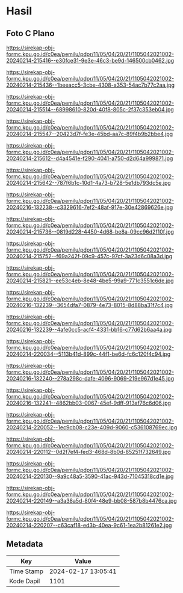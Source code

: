 # Hasil

## Foto C Plano

https://sirekap-obj-formc.kpu.go.id/c0ea/pemilu/pdpr/11/05/04/20/21/1105042021002-20240214-215416--e30fce31-9e3e-46c3-be9d-146500cb0462.jpg

https://sirekap-obj-formc.kpu.go.id/c0ea/pemilu/pdpr/11/05/04/20/21/1105042021002-20240214-215436--1beeacc5-3cbe-4308-a353-54ac7b77c2aa.jpg

https://sirekap-obj-formc.kpu.go.id/c0ea/pemilu/pdpr/11/05/04/20/21/1105042021002-20240214-215514--68998610-820d-40f8-805c-2f37c353eb04.jpg

https://sirekap-obj-formc.kpu.go.id/c0ea/pemilu/pdpr/11/05/04/20/21/1105042021002-20240214-215547--20423d7f-fe3e-45bd-aa7c-89f4b9b2bbe4.jpg

https://sirekap-obj-formc.kpu.go.id/c0ea/pemilu/pdpr/11/05/04/20/21/1105042021002-20240214-215612--d4a4541e-f290-4041-a750-d2d64a999871.jpg

https://sirekap-obj-formc.kpu.go.id/c0ea/pemilu/pdpr/11/05/04/20/21/1105042021002-20240214-215642--787f6b1c-10d1-4a73-b728-5e1db793dc5e.jpg

https://sirekap-obj-formc.kpu.go.id/c0ea/pemilu/pdpr/11/05/04/20/21/1105042021002-20240216-132238--c3329616-7ef2-48af-917e-30e42869626e.jpg

https://sirekap-obj-formc.kpu.go.id/c0ea/pemilu/pdpr/11/05/04/20/21/1105042021002-20240214-215736--0819d228-4450-4d68-be8a-09cc96d2f10f.jpg

https://sirekap-obj-formc.kpu.go.id/c0ea/pemilu/pdpr/11/05/04/20/21/1105042021002-20240214-215752--f69a242f-09c9-457c-97cf-3a23d6c08a3d.jpg

https://sirekap-obj-formc.kpu.go.id/c0ea/pemilu/pdpr/11/05/04/20/21/1105042021002-20240214-215821--ee53c4eb-8e48-4be5-99a9-771c3551c6de.jpg

https://sirekap-obj-formc.kpu.go.id/c0ea/pemilu/pdpr/11/05/04/20/21/1105042021002-20240216-132239--3654dfa7-0879-4e73-8015-8d88ba31f7c4.jpg

https://sirekap-obj-formc.kpu.go.id/c0ea/pemilu/pdpr/11/05/04/20/21/1105042021002-20240216-132239--4afe0cc5-acf4-4331-bb16-c77d62b6aa4a.jpg

https://sirekap-obj-formc.kpu.go.id/c0ea/pemilu/pdpr/11/05/04/20/21/1105042021002-20240214-220034--5113b41d-899c-44f1-be6d-fc6c120f4c94.jpg

https://sirekap-obj-formc.kpu.go.id/c0ea/pemilu/pdpr/11/05/04/20/21/1105042021002-20240216-132240--278a298c-dafe-4096-9069-219e967d1e45.jpg

https://sirekap-obj-formc.kpu.go.id/c0ea/pemilu/pdpr/11/05/04/20/21/1105042021002-20240216-132241--4862bb03-0067-45ef-9dff-913af76c6d06.jpg

https://sirekap-obj-formc.kpu.go.id/c0ea/pemilu/pdpr/11/05/04/20/21/1105042021002-20240214-220052--1ec9cb08-c23e-409d-9060-c536108769ec.jpg

https://sirekap-obj-formc.kpu.go.id/c0ea/pemilu/pdpr/11/05/04/20/21/1105042021002-20240214-220112--0d2f7ef4-fed3-468d-8b0d-85251f732649.jpg

https://sirekap-obj-formc.kpu.go.id/c0ea/pemilu/pdpr/11/05/04/20/21/1105042021002-20240214-220130--9a9c48a5-3590-41ac-943d-71045318cd1e.jpg

https://sirekap-obj-formc.kpu.go.id/c0ea/pemilu/pdpr/11/05/04/20/21/1105042021002-20240214-220149--a3a38a5d-80f4-48e9-bb08-587b8b4476ca.jpg

https://sirekap-obj-formc.kpu.go.id/c0ea/pemilu/pdpr/11/05/04/20/21/1105042021002-20240214-220207--c63caf18-ed3b-40ea-9c61-1ea2b81261e2.jpg


## Metadata

| Key        | Value               |
| ---------- | ------------------- |
| Time Stamp | 2024-02-17 13:05:41 |
| Kode Dapil | 1101                |



